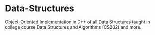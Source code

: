 # Data-Structures
Object-Oriented Implementation in C++ of all Data Structures taught in college course Data Structures and Algorithms (CS202) and more.
